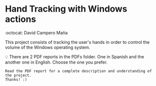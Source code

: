 # Hand Tracking with Windows actions  
:octocat: David Campero Maña  

This project consists of tracking the user's hands in order to control the volume of the Windows operating system.

:bulb: There are 2 PDF reports in the PDFs folder. One in Spanish and the another one in English. Choose the one you prefer.  

```
Read the PDF report for a complete description and understanding of the project.
Thanks! :)
```
